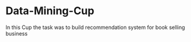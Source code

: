 # Data-Mining-Cup
In this Cup the task was to build recommendation system for book selling business
